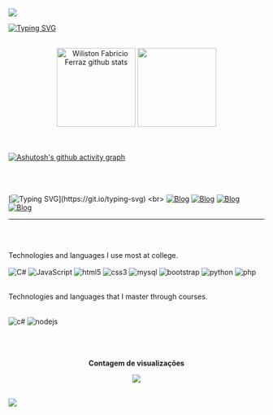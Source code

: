 <img widht="100%" src="https://capsule-render.vercel.app/api?type=waving&color=00FFFF&widht=1000&fontSize=0&heght=300&fontColor=2F4F4F&fontSize=40&animation=twinkling&fontAlignY=35"/>


[![Typing SVG](https://readme-typing-svg.demolab.com?font=Fira+Code&weight=800&size=30&duration=1000&pause=1000&color=28C6F7&center=falso&vCenter=falso&repeat=verdadeiro&random=falso&width=900&lines=Ol%C3%A1%2C+meu+nome+%C3%A9+Wiliston%2C;mas+podem+me+chamar+de+Fabricio.;Atualmente%2C+estudo+;An%C3%A1lise+e+Desenvolvimento+de+Sistemas;na+UMC+(Universidade+de+Mogi+das+Cruzes);e+estou+no+3%C2%BA+semestre+%F0%9F%91%A8%F0%9F%8F%BB%E2%80%8D%F0%9F%92%BB.;Sejam+bem-vindos!+)](https://git.io/typing-svg)
<br><br>

<div align="center">
    <img widht="49%" height="155px" src="https://github-readme-stats.vercel.app/api?username=wiliston&show_icons=true&count_private=true&hide_border=true&title_color=00bfbf&text_color=c9d1d9&bg_color=0d1117" alt="Wiliston Fabricio Ferraz github stats" />
    <img widht="41%" height="155px" src="https://github-readme-stats.vercel.app/api/top-langs/?username=wiliston&layout=compact&hide_border=true&title_color=00bfbf&text_color=00bfbf&bg_color=0d1117" />
</div><br><br>

[![Ashutosh's github activity graph](https://github-readme-activity-graph.vercel.app/graph?username=wiliston&bg_color=060709&color=0227de&line=1792de&point=e0e40c&area=true&hide_border=true)](https://github.com/ashutosh00710/github-readme-activity-graph)

<br><br><br>
[![Typing SVG](https://readme-typing-svg.herokuapp.com?font=Fira+Code&pause=1000&color=19F721&center=falso&vCenter=falso&repeat=verdadeiro&random=falso&width=435&lines=Para+mais+contato...)](https://git.io/typing-svg)
<br>
[![Blog](https://img.shields.io/badge/LinkedIn-0077B5?style=for-the-badge&logo=linkedin&logoColor=white)](https://www.linkedin.com/in/wiliston-fabricio-7976962a4/)
[![Blog](    https://img.shields.io/badge/Instagram-E4405F?style=for-the-badge&logo=instagram&logoColor=white)](https://www.instagram.com/fabricioferrazz_?igsh=MWloYzBubThvaHZubg==)
[![Blog](    https://img.shields.io/badge/Gmail-D14836?style=for-the-badge&logo=gmail&logoColor=white)](https://mail.google.com/mail/u/0/?pli=1#inbox?compose=new)
[![Blog](    https://img.shields.io/badge/WhatsApp-25D366?style=for-the-badge&logo=whatsapp&logoColor=white)](https://wa.me/5511954736708)

<hr><br><br>

Technologies and languages ​​I use most at college.<br>
<div style="display: inline_block">
    <img align="center" alt="C#" src="https://img.shields.io/badge/JavaScript-F7DF1E?style=for-the-badge&logo=javascript&logoColor=black">
    <img align="center" alt="JavaScript" src="https://img.shields.io/badge/JavaScript-F7DF1E?style=for-the-badge&logo=javascript&logoColor=black">
    <img align="center" alt="html5" src="https://img.shields.io/badge/HTML5-E34F26?style=for-the-badge&logo=html5&logoColor=white">
    <img align="center" alt="css3" src="https://img.shields.io/badge/CSS3-1572B6?style=for-the-badge&logo=css3&logoColor=white">
    <img align="center" alt="mysql" src="https://img.shields.io/badge/MySQL-00000F?style=for-the-badge&logo=mysql&logoColor=white">
    <img align="center" alt="bootstrap" src="https://img.shields.io/badge/Bootstrap-563D7C?style=for-the-badge&logo=bootstrap&logoColor=white">
    <img align="center" alt="python" src="https://img.shields.io/badge/Python-14354C?style=for-the-badge&logo=python&logoColor=white">
    <img align="center" alt="php" src="https://img.shields.io/badge/PHP-777BB4?style=for-the-badge&logo=php&logoColor=white">
    <br>
</div><br/>

Technologies and languages ​​that I master through courses.<br>
<div style="display: inline_block"><br>
    <img align="center" alt="c#" src="https://img.shields.io/badge/C%23-239120?style=for-the-badge&logo=c-sharp&logoColor=white">
    <img align="center" alt="nodejs" src="https://img.shields.io/badge/Node.js-43853D?style=for-the-badge&logo=node.js&logoColor=white">
</div>
<br><br>

<div align=""center>
    <br><p align="center"><b>Contagem de visualizações</b></p>
    <p align="center"><img align="center" src="https://profile-counter.glitch.me/{wiliston}/count.svg" /></p>
<br></div>

<img wight=100% src="https://capsule-render.vercel.app/api?type=waving&color=00bfbf&height=140&section=footer" />
